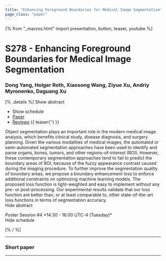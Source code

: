 ```yaml
---
title: "Enhancing Foreground Boundaries for Medical Image Segmentation"
page_class: "paper"
---
```


{% from "_macros.html" import presentation, button, teaser, youtube %}

# S278 - Enhancing Foreground Boundaries for Medical Image Segmentation

### Dong Yang, Holger Roth, Xiaosong Wang, Ziyue Xu, Andriy Myronenko, Daguang Xu

[% .details %]
<a class="toggle_visibility" data-selector=".abstract" data-level="3">Show abstract</a>
- <a class="toggle_visibility" data-selector=".schedule" data-level="3">Show schedule</a>
- <a href="https://openreview.net/pdf?id=PAlQnIVKLY">Paper</a>
- <a href="https://openreview.net/forum?id=PAlQnIVKLY">Reviews</a>
{{ teaser('') }}

<p>
    <span class="abstract">
        Object segmentation plays an important role in the modern medical image analysis, which benefits clinical study, disease diagnosis, and surgery planning. Given the various modalities of medical images, the automated or semi-automated segmentation approaches have been used to identify and parse organs, bones, tumors, and other regions-of-interest (ROI). However, these contemporary segmentation approaches tend to fail to predict the boundary areas of ROI, because of the fuzzy appearance contrast caused during the imaging procedure. To further improve the segmentation quality of boundary areas, we propose a boundary enhancement loss to enforce additional constraints on optimizing machine learning models. The proposed loss function is light-weighted and easy to implement without any pre- or post-processing. Our experimental results validate that our loss function are better than, or at least comparable to, other state-of-the-art loss functions in terms of segmentation accuracy.
        <br>
        <span class="actions"><a class="toggle_visibility" data-level="2">Hide abstract</a></span>
    </span>
</p>

<p>
    <span class="schedule">
        Poster Session #4 *14:30 - 16:00 UTC-4 (Tuesday)*
        <br>
        <span class="actions"><a class="toggle_visibility" data-level="2">Hide schedule</a></span>
    </span>
</p>

<!-- {{ button("Access paper channel", "https://chat.midl.io/channel/s278") }} -->
[% / %]

---

### Short paper

---


